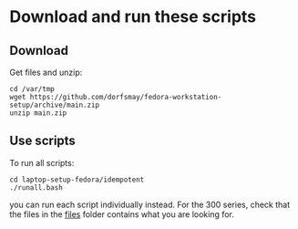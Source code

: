
# Download and run these scripts

## Download
Get files and unzip:
```
cd /var/tmp
wget https://github.com/dorfsmay/fedora-workstation-setup/archive/main.zip
unzip main.zip
```

## Use scripts
To run all scripts:
```
cd laptop-setup-fedora/idempotent
./runall.bash
```

you can run each script individually instead. For the 300 series, check that the files in the [files](../files) folder contains what you are looking for.
